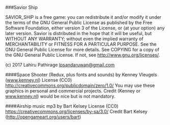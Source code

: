 ###Savior Ship

SAVIOR_SHIP is a free game: you can redistribute it and/or modify it under the terms of the GNU General Public License as
published by the Free Software Foundation, either version 3 of the License, or (at your option) any later version.
Savior is distributed in the hope that it will be useful, but WITHOUT ANY WARRANTY; without even the implied warranty 
of MERCHANTABILITY or FITNESS FOR A PARTICULAR PURPOSE. See the GNU General Public License for more details.
See COPYING for a copy of the GNU General Public License. If not, see http://www.gnu.org/licenses/.

(c) 2017 Lahiru Pathirage <lpsandaruwan@gmail.com>



####Space Shooter (Redux, plus fonts and sounds) by Kenney Vleugels (www.kenney.nl)
License (CC0)
http://creativecommons.org/publicdomain/zero/1.0/
You may use these graphics in personal and commercial projects.
Credit (Kenney or www.kenney.nl) would be nice but is not mandatory.


####Airship music mp3 by Bart Kelsey
License (CC0)
https://creativecommons.org/licenses/by-sa/3.0/
Credit Bart Kelsey (http://opengameart.org/users/bart)
